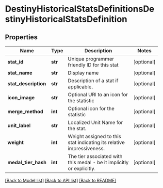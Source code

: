 # DestinyHistoricalStatsDefinitionsDestinyHistoricalStatsDefinition

## Properties
Name | Type | Description | Notes
------------ | ------------- | ------------- | -------------
**stat_id** | **str** | Unique programmer friendly ID for this stat | [optional] 
**stat_name** | **str** | Display name | [optional] 
**stat_description** | **str** | Description of a stat if applicable. | [optional] 
**icon_image** | **str** | Optional URI to an icon for the statistic | [optional] 
**merge_method** | **int** | Optional icon for the statistic | [optional] 
**unit_label** | **str** | Localized Unit Name for the stat. | [optional] 
**weight** | **int** | Weight assigned to this stat indicating its relative impressiveness. | [optional] 
**medal_tier_hash** | **int** | The tier associated with this medal - be it implicitly or explicitly. | [optional] 

[[Back to Model list]](../README.md#documentation-for-models) [[Back to API list]](../README.md#documentation-for-api-endpoints) [[Back to README]](../README.md)



